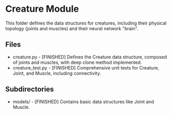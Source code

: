 # Creature Module

This folder defines the data structures for creatures, including their physical topology (joints and muscles) and their neural network "brain".

## Files
- creature.py - [FINISHED] Defines the Creature data structure, composed of joints and muscles, with deep clone method implemented.
- creature_test.py - [FINISHED] Comprehensive unit tests for Creature, Joint, and Muscle, including connectivity.

## Subdirectories
- models/ - [FINISHED] Contains basic data structures like Joint and Muscle.